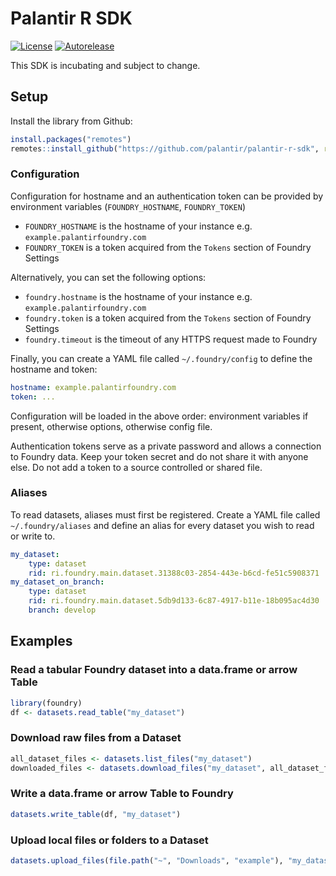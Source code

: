 # Palantir R SDK
[![License](https://img.shields.io/badge/License-Apache%202.0-lightgrey.svg)](https://opensource.org/licenses/Apache-2.0)
[![Autorelease](https://img.shields.io/badge/Perform%20an-Autorelease-success.svg)](https://autorelease.general.dmz.palantir.tech/palantir/palantir-r-sdk)

This SDK is incubating and subject to change.

## Setup

Install the library from Github:
```R
install.packages("remotes")
remotes::install_github("https://github.com/palantir/palantir-r-sdk", ref = "0.5.0")
```

### Configuration

Configuration for hostname and an authentication token can be provided by environment variables (`FOUNDRY_HOSTNAME`, `FOUNDRY_TOKEN`)

* `FOUNDRY_HOSTNAME` is the hostname of your instance e.g. `example.palantirfoundry.com`
* `FOUNDRY_TOKEN` is a token acquired from the `Tokens` section of Foundry Settings 
 
Alternatively, you can set the following options:

* `foundry.hostname` is the hostname of your instance e.g. `example.palantirfoundry.com`
* `foundry.token` is a token acquired from the `Tokens` section of Foundry Settings 
* `foundry.timeout` is the timeout of any HTTPS request made to Foundry

Finally, you can create a YAML file called `~/.foundry/config` to define the hostname and token:

```yaml
hostname: example.palantirfoundry.com
token: ...
```

Configuration will be loaded in the above order: environment variables if present, otherwise options, otherwise config file.
 
Authentication tokens serve as a private password and allows a connection to Foundry data. Keep your token secret and do not share it with anyone else. Do not add a token to a source controlled or shared file.

### Aliases

To read datasets, aliases must first be registered. Create a YAML file called `~/.foundry/aliases` and define an alias for every dataset you wish to read or write to.

```yaml
my_dataset:
    type: dataset
    rid: ri.foundry.main.dataset.31388c03-2854-443e-b6cd-fe51c5908371
my_dataset_on_branch:
    type: dataset
    rid: ri.foundry.main.dataset.5db9d133-6c87-4917-b11e-18b095ac4d30
    branch: develop
```

## Examples

### Read a tabular Foundry dataset into a data.frame or arrow Table

```R
library(foundry)
df <- datasets.read_table("my_dataset")
```

### Download raw files from a Dataset

```R
all_dataset_files <- datasets.list_files("my_dataset")
downloaded_files <- datasets.download_files("my_dataset", all_dataset_files)
```

### Write a data.frame or arrow Table to Foundry

```R
datasets.write_table(df, "my_dataset")
```

### Upload local files or folders to a Dataset

```R
datasets.upload_files(file.path("~", "Downloads", "example"), "my_dataset")
```

